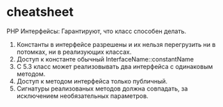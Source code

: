 cheatsheet
==========
PHP
Интерфейсы:
Гарантируют, что класс способен делать.

1) Константы в интерфейсе разрешены и их нельзя перегрузить ни в потомках, ни в реализующих классах.
2) Доступ к константе обычный InterfaceName::constantName
3) С 5.3 класс может реализовывать два интерфейса с одинаковым методом.
4) Доступ к методом интерфейса только публичный.
5) Сигнатуры реализованых методов должна совпадать, за исключением необязательных параметров.
